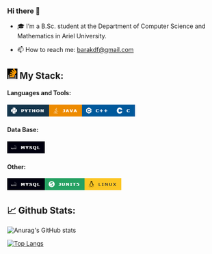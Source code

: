 ### Hi there 👋



[comment]: <> (Here are some ideas to get you started:)

[comment]: <> (- 🔭 I’m currently working on ...)

[comment]: <> (- 🌱 I’m currently learning ...)

[comment]: <> (- 👯 I’m looking to collaborate on ...)

[comment]: <> (- 🤔 I’m looking for help with ...)

[comment]: <> (- 💬 Ask me about ...)

[comment]: <> (- 📫 How to reach me: ...)

[comment]: <> (- 😄 Pronouns: ...)

[comment]: <> (- ⚡ Fun fact: ...)


- 🎓 I’m a B.Sc. student at the Department of Computer Science and Mathematics in Ariel University.

[//]: # (- 🔭 I’m currently working on ...)

[//]: # (- 🌱 I’m currently learning ...)

[//]: # (- 👯 I’m looking to collaborate on ...)

[//]: # (- 🤔 I’m looking for help with ...)

[//]: # (- 💬 Ask me about ...)
- 📫 How to reach me: barakdf@gmail.com

[//]: # (- 😄 Pronouns: ...)

[//]: # (- ⚡ Fun fact: ...)
  

[//]: # (-->)

[//]: # ()
[//]: # (/>)


## ![img_8.png](img_8.png) My Stack:


#### Languages and Tools:
![img.png](img.png)![img_1.png](img_1.png)![img_2.png](img_2.png)![img_3.png](img_3.png)

#### Data Base:
![img_4.png](img_4.png)

#### Other:
![img_4.png](img_4.png)![img_6.png](img_6.png)![img_7.png](img_7.png)


## 📈 Github Stats:


![Anurag's GitHub stats](https://github-readme-stats.vercel.app/api?username=barakdf&show_icons=true&theme=react)



[![Top Langs](https://github-readme-stats.vercel.app/api/top-langs/?username=barakdf&layout=compact&theme=react)](https://github.com/anuraghazra/github-readme-stats)


